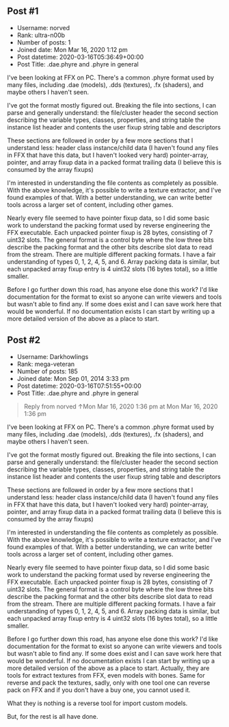 ## Post #1
- Username: norved
- Rank: ultra-n00b
- Number of posts: 1
- Joined date: Mon Mar 16, 2020 1:12 pm
- Post datetime: 2020-03-16T05:36:49+00:00
- Post Title: .dae.phyre and .phyre in general

I've been looking at FFX on PC. There's a common .phyre format used by many files, including .dae (models), .dds (textures), .fx (shaders), and maybe others I haven't seen.

I've got the format mostly figured out. Breaking the file into sections, I can parse and generally understand:
the file/cluster header
the second section describing the variable types, classes, properties, and string table
the instance list header and contents
the user fixup string table and descriptors

These sections are followed in order by a few more sections that I understand less:
header class instance/child data (I haven't found any files in FFX that have this data, but I haven't looked very hard)
pointer-array, pointer, and array fixup data in a packed format
trailing data (I believe this is consumed by the array fixups)

I'm interested in understanding the file contents as completely as possible. With the above knowledge, it's possible to write a texture extractor, and I've found examples of that. With a better understanding, we can write better tools across a larger set of content, including other games.

Nearly every file seemed to have pointer fixup data, so I did some basic work to understand the packing format used by reverse engineering the FFX executable. Each unpacked pointer fixup is 28 bytes, consisting of 7 uint32 slots. The general format is a control byte where the low three bits describe the packing format and the other bits describe slot data to read from the stream. There are multiple different packing formats. I have a fair understanding of types 0, 1, 2, 4, 5, and 6. Array packing data is similar, but each unpacked array fixup entry is 4 uint32 slots (16 bytes total), so a little smaller.

Before I go further down this road, has anyone else done this work? I'd like documentation for the format to exist so anyone can write viewers and tools but wasn't able to find any. If some does exist and I can save work here that would be wonderful. If no documentation exists I can start by writing up a more detailed version of the above as a place to start.
## Post #2
- Username: Darkhowlings
- Rank: mega-veteran
- Number of posts: 185
- Joined date: Mon Sep 01, 2014 3:33 pm
- Post datetime: 2020-03-16T07:51:55+00:00
- Post Title: .dae.phyre and .phyre in general

> Reply from norved ↑Mon Mar 16, 2020 1:36 pm at Mon Mar 16, 2020 1:36 pm
>
> 
I've been looking at FFX on PC. There's a common .phyre format used by many files, including .dae (models), .dds (textures), .fx (shaders), and maybe others I haven't seen.

I've got the format mostly figured out. Breaking the file into sections, I can parse and generally understand:
the file/cluster header
the second section describing the variable types, classes, properties, and string table
the instance list header and contents
the user fixup string table and descriptors

These sections are followed in order by a few more sections that I understand less:
header class instance/child data (I haven't found any files in FFX that have this data, but I haven't looked very hard)
pointer-array, pointer, and array fixup data in a packed format
trailing data (I believe this is consumed by the array fixups)

I'm interested in understanding the file contents as completely as possible. With the above knowledge, it's possible to write a texture extractor, and I've found examples of that. With a better understanding, we can write better tools across a larger set of content, including other games.

Nearly every file seemed to have pointer fixup data, so I did some basic work to understand the packing format used by reverse engineering the FFX executable. Each unpacked pointer fixup is 28 bytes, consisting of 7 uint32 slots. The general format is a control byte where the low three bits describe the packing format and the other bits describe slot data to read from the stream. There are multiple different packing formats. I have a fair understanding of types 0, 1, 2, 4, 5, and 6. Array packing data is similar, but each unpacked array fixup entry is 4 uint32 slots (16 bytes total), so a little smaller.

Before I go further down this road, has anyone else done this work? I'd like documentation for the format to exist so anyone can write viewers and tools but wasn't able to find any. If some does exist and I can save work here that would be wonderful. If no documentation exists I can start by writing up a more detailed version of the above as a place to start.
Actually, they are tools for extract textures from FFX, even models with bones.
Same for reverse and pack the textures, sadly, only with one tool one can reverse pack on FFX and if you don't have a buy one, you cannot used it.

What they is nothing is a reverse tool for import custom models.

But, for the rest is all have done.
